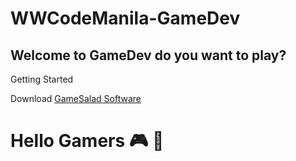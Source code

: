# WWCodeManila-GameDev

## Welcome to GameDev do you want to play?	

Getting Started 

Download [GameSalad Software](https://gamesalad.com/download/) 

# Hello Gamers  :video_game: :panda_face: